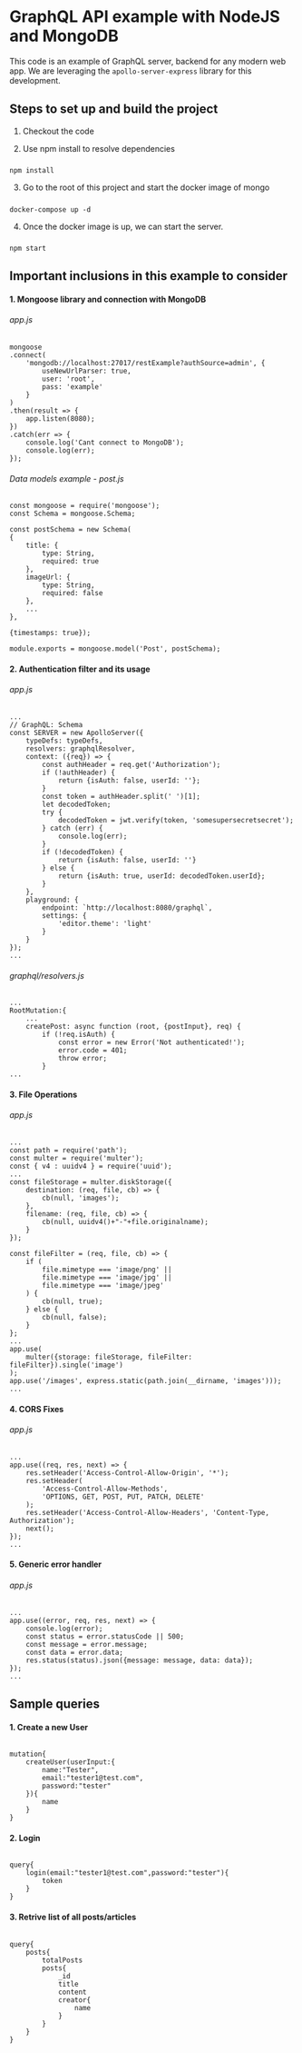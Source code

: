 # GraphQL API example with NodeJS and MongoDB

This code is an example of GraphQL server, backend for any modern web app. We are leveraging the `apollo-server-express` library for this development.

## Steps to set up and build the project

1. Checkout the code

2. Use npm install to resolve dependencies

  #####
    npm install

3. Go to the root of this project and start the docker image of mongo

  #####
    docker-compose up -d

4. Once the docker image is up, we can start the server.

  #####
    npm start

## Important inclusions in this example to consider

#### 1. Mongoose library and connection with MongoDB

  ###### app.js

    mongoose
    .connect(
        'mongodb://localhost:27017/restExample?authSource=admin', {
            useNewUrlParser: true,
            user: 'root',
            pass: 'example'
        }
    )
    .then(result => {
        app.listen(8080);
    })
    .catch(err => {
        console.log('Cant connect to MongoDB');
        console.log(err);
    });

  ###### Data models example - post.js
    const mongoose = require('mongoose');
    const Schema = mongoose.Schema;

    const postSchema = new Schema(
    {
        title: {
            type: String,
            required: true
        },
        imageUrl: {
            type: String,
            required: false
        },
        ...
    },
    
    {timestamps: true});

    module.exports = mongoose.model('Post', postSchema);

#### 2. Authentication filter and its usage
  ###### app.js
    ...
    // GraphQL: Schema
    const SERVER = new ApolloServer({
        typeDefs: typeDefs,
        resolvers: graphqlResolver,
        context: ({req}) => {
            const authHeader = req.get('Authorization');
            if (!authHeader) {
                return {isAuth: false, userId: ''};
            }
            const token = authHeader.split(' ')[1];
            let decodedToken;
            try {
                decodedToken = jwt.verify(token, 'somesupersecretsecret');
            } catch (err) {
                console.log(err);
            }
            if (!decodedToken) {
                return {isAuth: false, userId: ''}
            } else {
                return {isAuth: true, userId: decodedToken.userId};
            }
        },
        playground: {
            endpoint: `http://localhost:8080/graphql`,
            settings: {
                'editor.theme': 'light'
            }
        }
    });
    ...

  ###### graphql/resolvers.js
    ...
    RootMutation:{
        ...
        createPost: async function (root, {postInput}, req) {
            if (!req.isAuth) {
                const error = new Error('Not authenticated!');
                error.code = 401;
                throw error;
            }
    ...

#### 3. File Operations 
  ###### app.js
    ...
    const path = require('path');
    const multer = require('multer');
    const { v4 : uuidv4 } = require('uuid');
    ...
    const fileStorage = multer.diskStorage({
        destination: (req, file, cb) => {
            cb(null, 'images');
        },
        filename: (req, file, cb) => {
            cb(null, uuidv4()+"-"+file.originalname);
        }
    });

    const fileFilter = (req, file, cb) => {
        if (
            file.mimetype === 'image/png' ||
            file.mimetype === 'image/jpg' ||
            file.mimetype === 'image/jpeg'
        ) {
            cb(null, true);
        } else {
            cb(null, false);
        }
    };
    ...
    app.use(
        multer({storage: fileStorage, fileFilter: fileFilter}).single('image')
    );
    app.use('/images', express.static(path.join(__dirname, 'images')));
    ...


#### 4. CORS Fixes 
  ###### app.js 
    ...
    app.use((req, res, next) => {
        res.setHeader('Access-Control-Allow-Origin', '*');
        res.setHeader(
            'Access-Control-Allow-Methods',
            'OPTIONS, GET, POST, PUT, PATCH, DELETE'
        );
        res.setHeader('Access-Control-Allow-Headers', 'Content-Type, Authorization');
        next();
    });
    ...

#### 5. Generic error handler
  ###### app.js
    ...
    app.use((error, req, res, next) => {
        console.log(error);
        const status = error.statusCode || 500;
        const message = error.message;
        const data = error.data;
        res.status(status).json({message: message, data: data});
    });
    ...

## Sample queries

#### 1. Create a new User

  ###### 
    mutation{
        createUser(userInput:{
            name:"Tester",
            email:"tester1@test.com",
            password:"tester"
        }){
            name
        }
    }

#### 2. Login

  ###### 
    query{
        login(email:"tester1@test.com",password:"tester"){
            token
        }
    }

#### 3. Retrive list of all posts/articles

  ###### 
    query{
        posts{
            totalPosts
            posts{
                _id
                title
                content
                creator{
                    name
                }
            }
        }
    }
